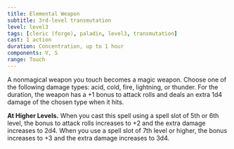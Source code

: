 ```yaml
---
title: Elemental Weapon
subtitle: 3rd-level transmutation
level: level3
tags: [cleric (forge), paladin, level3, transmutation]
cast: 1 action
duration: Concentration, up to 1 hour
components: V, S
range: Touch
---
```

A nonmagical weapon you touch becomes a magic weapon. Choose one of the following damage types: acid, cold, fire, lightning, or thunder. For the duration, the weapon has a +1 bonus to attack rolls and deals an extra 1d4 damage of the chosen type when it hits.

**At Higher Levels.** When you cast this spell using a spell slot of 5th or 6th level, the bonus to attack rolls increases to +2 and the extra damage increases to 2d4. When you use a spell slot of 7th level or higher, the bonus increases to +3 and the extra damage increases to 3d4.